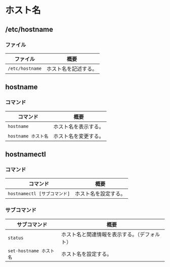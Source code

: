 # ホスト名

## /etc/hostname

### ファイル

| ファイル        | 概要                 |
| --------------- | -------------------- |
| `/etc/hostname` | ホスト名を記述する。 |

## hostname

### コマンド

| コマンド            | 概要                 |
| ------------------- | -------------------- |
| `hostname`          | ホスト名を表示する。 |
| `hostname ホスト名` | ホスト名を変更する。 |

## hostnamectl

### コマンド

| コマンド                     | 概要                 |
| ---------------------------- | -------------------- |
| `hostnamectl [サブコマンド]` | ホスト名を設定する。 |

### サブコマンド

| サブコマンド            | 概要                                         |
| ----------------------- | -------------------------------------------- |
| `status`                | ホスト名と関連情報を表示する。（デフォルト） |
| `set-hostname ホスト名` | ホスト名を設定する。                         |
